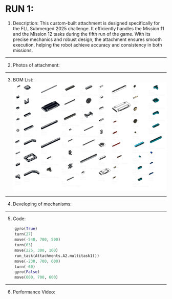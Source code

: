 # RUN 1:

1) Description: This custom-built attachment is designed specifically for the FLL Submerged 2025 challenge. It efficiently handles the Mission 11 and the Mission 12 tasks during the fifth run of the game. With its precise mechanics and robust design, the attachment ensures smooth execution, helping the robot achieve accuracy and consistency in both missions.

----

2) Photos of attachment:
----

3) BOM List:
![Bom List A2](https://github.com/mindcraftlabs/Dive-Into-Discovery/blob/main/images/Bom%20List%20A5.png)
----

4) Developing of mechanisms:
----

5) Code:

```python
    gyro(True)
    turn(27)
    move(-548, 700, 500) 
    turn(63)
    move(225, 300, 100) 
    run_task(Attachments.A2.multitask1())
    move(-230, 700, 600) 
    turn(-60)
    gyro(False)
    move(600, 700, 600) 
```
----


6) Performance Video:
